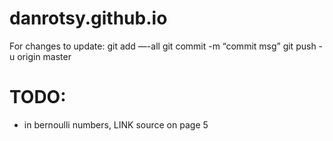 # danrotsy.github.io

For changes to update:
git add —-all
git commit -m “commit msg”
git push -u origin master

# TODO:
- in bernoulli numbers, LINK source on page 5
